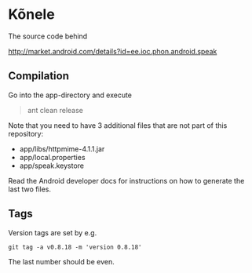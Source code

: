 Kõnele
======

The source code behind

http://market.android.com/details?id=ee.ioc.phon.android.speak


Compilation
-----------

Go into the app-directory and execute

> ant clean release

Note that you need to have 3 additional files that are not part of this
repository:

  * app/libs/httpmime-4.1.1.jar
  * app/local.properties
  * app/speak.keystore

Read the Android developer docs for instructions on how to generate the
last two files.


Tags
----

Version tags are set by e.g.

	git tag -a v0.8.18 -m 'version 0.8.18'

The last number should be even.
